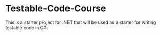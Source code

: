 # Testable-Code-Course

This is a starter project for .NET that will be used as a starter for writing testable code in C#.